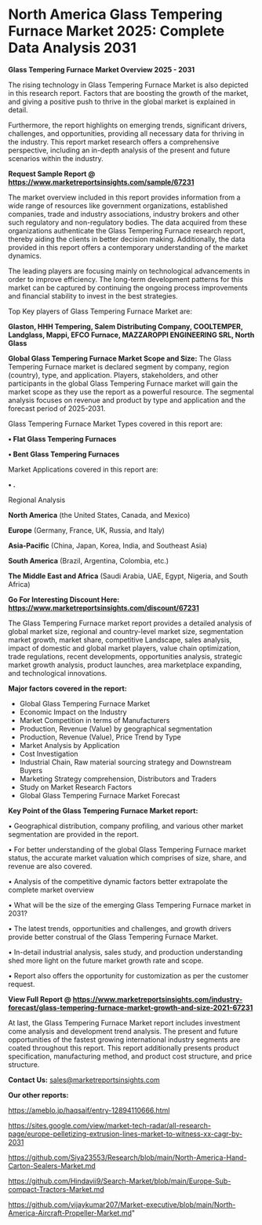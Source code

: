 # North America Glass Tempering Furnace Market 2025: Complete Data Analysis 2031

<Strong> Glass Tempering Furnace Market Overview 2025 - 2031</strong>

The rising technology in Glass Tempering Furnace Market is also depicted in this research report. Factors that are boosting the growth of the market, and giving a positive push to thrive in the global market is explained in detail.

Furthermore, the report highlights on emerging trends, significant drivers, challenges, and opportunities, providing all necessary data for thriving in the industry. This report market research offers a comprehensive perspective, including an in-depth analysis of the present and future scenarios within the industry.

<strong>Request Sample Report @ <a href=https://www.marketreportsinsights.com/sample/67231>https://www.marketreportsinsights.com/sample/67231</a></strong>

The market overview included in this report provides information from a wide range of resources like government organizations, established companies, trade and industry associations, industry brokers and other such regulatory and non-regulatory bodies. The data acquired from these organizations authenticate the Glass Tempering Furnace research report, thereby aiding the clients in better decision making. Additionally, the data provided in this report offers a contemporary understanding of the market dynamics.

The leading players are focusing mainly on technological advancements in order to improve efficiency. The long-term development patterns for this market can be captured by continuing the ongoing process improvements and financial stability to invest in the best strategies.

Top Key players of Glass Tempering Furnace Market are:

<strong>Glaston, HHH Tempering, Salem Distributing Company, COOLTEMPER, Landglass, Mappi, EFCO Furnace, MAZZAROPPI ENGINEERING SRL, North Glass</strong>

<strong><b>Global Glass Tempering Furnace Market Scope and Size:</b></strong>
The Glass Tempering Furnace market is declared segment by company, region (country), type, and application. Players, stakeholders, and other participants in the global Glass Tempering Furnace market will gain the market scope as they use the report as a powerful resource. The segmental analysis focuses on revenue and product by type and application and the forecast period of 2025-2031.

Glass Tempering Furnace Market Types covered in this report are:

<strong>• Flat Glass Tempering Furnaces

• Bent Glass Tempering Furnaces</strong>

Market Applications covered in this report are:

<strong>• .</strong> 

Regional Analysis

<strong>North America</strong> (the United States, Canada, and Mexico)

<strong>Europe</strong> (Germany, France, UK, Russia, and Italy)

<strong>Asia-Pacific</strong> (China, Japan, Korea, India, and Southeast Asia)

<strong>South America</strong> (Brazil, Argentina, Colombia, etc.)

<strong>The Middle East and Africa</strong> (Saudi Arabia, UAE, Egypt, Nigeria, and South Africa)

<strong>Go For Interesting Discount Here: <a href=https://www.marketreportsinsights.com/discount/67231>https://www.marketreportsinsights.com/discount/67231</a></strong>

The Glass Tempering Furnace market report provides a detailed analysis of global market size, regional and country-level market size, segmentation market growth, market share, competitive Landscape, sales analysis, impact of domestic and global market players, value chain optimization, trade regulations, recent developments, opportunities analysis, strategic market growth analysis, product launches, area marketplace expanding, and technological innovations.

<strong><b>Major factors covered in the report:</b></strong>
<ul>
  <li>Global Glass Tempering Furnace Market </li>
  <li>Economic Impact on the Industry</li>
  <li>Market Competition in terms of Manufacturers</li>
  <li>Production, Revenue (Value) by geographical segmentation</li>
  <li>Production, Revenue (Value), Price Trend by Type</li>
  <li>Market Analysis by Application</li>
  <li>Cost Investigation</li>
  <li>Industrial Chain, Raw material sourcing strategy and Downstream Buyers</li>
  <li>Marketing Strategy comprehension, Distributors and Traders</li>
  <li>Study on Market Research Factors</li>
  <li>Global Glass Tempering Furnace Market Forecast</li>
</ul>

<strong><b>Key Point of the Glass Tempering Furnace Market report:</b></strong>

• Geographical distribution, company profiling, and various other market segmentation are provided in the report.

• For better understanding of the global Glass Tempering Furnace market status, the accurate market valuation which comprises of size, share, and revenue are also covered.

• Analysis of the competitive dynamic factors better extrapolate the complete market overview

• What will be the size of the emerging Glass Tempering Furnace market in 2031?

• The latest trends, opportunities and challenges, and growth drivers provide better construal of the Glass Tempering Furnace Market.

• In-detail industrial analysis, sales study, and production understanding shed more light on the future market growth rate and scope.

• Report also offers the opportunity for customization as per the customer request.

<strong><b>View Full Report @ <a href=https://www.marketreportsinsights.com/industry-forecast/glass-tempering-furnace-market-growth-and-size-2021-67231>https://www.marketreportsinsights.com/industry-forecast/glass-tempering-furnace-market-growth-and-size-2021-67231</a></b></strong>


At last, the Glass Tempering Furnace Market report includes investment come analysis and development trend analysis. The present and future opportunities of the fastest growing international industry segments are coated throughout this report. This report additionally presents product specification, manufacturing method, and product cost structure, and price structure.

<strong>Contact Us:</strong>
sales@marketreportsinsights.com

<strong>Our other reports:</strong>

<a href=https://ameblo.jp/haqsaif/entry-12894110666.html>https://ameblo.jp/haqsaif/entry-12894110666.html</a>

<a href=https://sites.google.com/view/market-tech-radar/all-research-page/europe-pelletizing-extrusion-lines-market-to-witness-xx-cagr-by-2031>https://sites.google.com/view/market-tech-radar/all-research-page/europe-pelletizing-extrusion-lines-market-to-witness-xx-cagr-by-2031</a>

<a href=https://github.com/Siya23553/Research/blob/main/North-America-Hand-Carton-Sealers-Market.md>https://github.com/Siya23553/Research/blob/main/North-America-Hand-Carton-Sealers-Market.md</a>

<a href=https://github.com/Hindavii9/Search-Market/blob/main/Europe-Sub-compact-Tractors-Market.md>https://github.com/Hindavii9/Search-Market/blob/main/Europe-Sub-compact-Tractors-Market.md</a>

<a href=https://github.com/vijaykumar207/Market-executive/blob/main/North-America-Aircraft-Propeller-Market.md>https://github.com/vijaykumar207/Market-executive/blob/main/North-America-Aircraft-Propeller-Market.md</a>"

